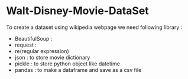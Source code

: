 # Walt-Disney-Movie-DataSet
To create a dataset using wikipedia webpage we need following library :
 - BeautifulSoup : 
 - request : 
 - re(regular expression)
 - json : to store movie dictionary 
 - pickle : to store python object like datetime 
 - pandas : to make a dataframe and save as a csv file 

